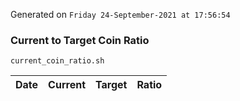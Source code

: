 Generated on `Friday 24-September-2021 at 17:56:54`

### Current to Target Coin Ratio
`current_coin_ratio.sh`

Date|Current|Target|Ratio
---|---|---|---
